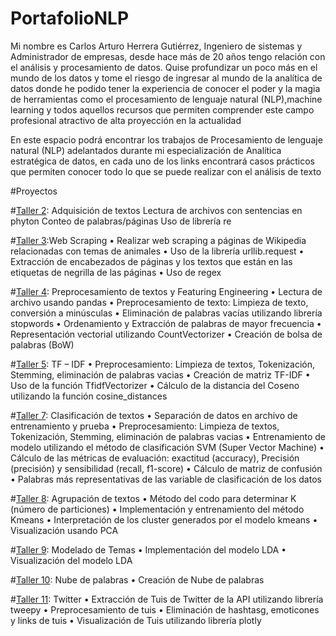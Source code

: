 # PortafolioNLP
Mi nombre es Carlos Arturo Herrera Gutiérrez, Ingeniero de sistemas y Administrador de empresas, desde hace más de 20 años tengo relación con el análisis y procesamiento
de datos. Quise profundizar un poco más en el mundo de los datos y tome el riesgo de ingresar al mundo de la analítica de datos donde he podido tener la experiencia de
conocer el poder y la magia de herramientas como el procesamiento de lenguaje natural (NLP),machine learning y todos aquellos recursos que permiten comprender este campo profesional atractivo de alta proyección en la actualidad

En este espacio podrá encontrar los trabajos de Procesamiento de lenguaje natural (NLP) adelantados durante mi especialización de Analítica estratégica de datos, en cada uno de los links encontrará casos prácticos que permiten conocer todo lo que se puede realizar con el análisis de texto

#Proyectos

#[Taller 2](https://github.com/carlosarturoherreragutierrez/NLP/blob/dddcadfbf543e96b5fd0de9ddafd0a2524ce0b8f/Taller2.ipynb): Adquisición de textos
Lectura de archivos con sentencias en phyton 
Conteo de palabras/páginas
Uso de librería re

#[Taller 3](https://github.com/carlosarturoherreragutierrez/NLP/blob/dddcadfbf543e96b5fd0de9ddafd0a2524ce0b8f/Taller3sol.ipynb):Web Scraping
•	Realizar web scraping a páginas de Wikipedia relacionadas con temas de animales
•	Uso de la librería urllib.request
•	Extracción de encabezados de páginas y los textos que están en las etiquetas de negrilla de las páginas 
•	Uso de regex

#[Taller 4](https://github.com/carlosarturoherreragutierrez/NLP/blob/dddcadfbf543e96b5fd0de9ddafd0a2524ce0b8f/Taller4Sol.ipynb): Preprocesamiento de textos y Featuring Engineering
•	Lectura de archivo usando pandas
•	Preprocesamiento de texto: Limpieza de texto, conversión a minúsculas
•	Eliminación de palabras vacías utilizando librería stopwords
•	Ordenamiento y Extracción de palabras de mayor frecuencia
•	Representación vectorial utilizando CountVectorizer
•	Creación de bolsa de palabras (BoW)

#[Taller 5](https://github.com/carlosarturoherreragutierrez/NLP/blob/dddcadfbf543e96b5fd0de9ddafd0a2524ce0b8f/taller5Sol.ipynb): TF – IDF
•	Preprocesamiento: Limpieza de textos, Tokenización, Stemming, eliminación de palabras vacias
•	Creación de matriz TF-IDF 
•	Uso de la función TfidfVectorizer
•	Cálculo de la distancia del Coseno utilizando la función cosine_distances

#[Taller 7](https://github.com/carlosarturoherreragutierrez/NLP/blob/dddcadfbf543e96b5fd0de9ddafd0a2524ce0b8f/Taller7_sol.ipynb): Clasificación de textos
•	Separación de datos en archivo de entrenamiento y prueba
•	Preprocesamiento: Limpieza de textos, Tokenización, Stemming, eliminación de palabras vacias
•	Entrenamiento de modelo utilizando el método de clasificación SVM (Super Vector Machine)
•	Cálculo de las métricas de evaluación: exactitud (accuracy), Precisión (precisión) y sensibilidad (recall, f1-score)
•	Cálculo de matriz de confusión
•	Palabras más representativas de las variable de clasificación de los datos

#[Taller 8](https://github.com/carlosarturoherreragutierrez/NLP/blob/dddcadfbf543e96b5fd0de9ddafd0a2524ce0b8f/Taller8Sol.ipynb): Agrupación de textos
•	Método del codo para determinar K (número de particiones)
•	Implementación y entrenamiento del método Kmeans
•	Interpretación de los cluster generados por el modelo kmeans
•	Visualización usando PCA

#[Taller 9](https://github.com/carlosarturoherreragutierrez/NLP/blob/dddcadfbf543e96b5fd0de9ddafd0a2524ce0b8f/Taller9Sol.ipynb): Modelado de Temas
•	Implementación del modelo LDA
•	Visualización del modelo LDA

#[Taller 10](https://github.com/carlosarturoherreragutierrez/NLP/blob/dddcadfbf543e96b5fd0de9ddafd0a2524ce0b8f/Taller10sol.ipynb): Nube de palabras
•	Creación de Nube de palabras

#[Taller 11](https://github.com/carlosarturoherreragutierrez/NLP/blob/dddcadfbf543e96b5fd0de9ddafd0a2524ce0b8f/Taller11Sol.ipynb): Twitter
•	Extracción de Tuis de Twitter de la API utilizando librería tweepy
•	Preprocesamiento de tuis
•	Eliminación de hashtasg, emoticones y links de tuis
•	Visualización de Tuis utilizando librería plotly



